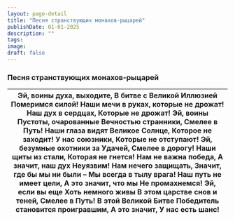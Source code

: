 ```yaml
---
layout: page-detail
title: "Песня странствующих монахов-рыцарей"
publishDate: 01-01-2025
description: ""
tags:
image:
draft: false
---
```


### Песня странствующих монахов-рыцарей

| Эй, воины духа, выходите,  В битве с Великой Иллюзией  Померимся силой!  Наши мечи в руках,  которые не дрожат!  Наш дух в сердцах,  Которые не дрожат!  Эй, воины Пустоты, очарованные  Вечностью странники,  Смелее в Путь!  Наши глаза видят  Великое Солнце,  Которое не заходит!  У нас союзники,  Которые не отступают!  Эй, безумные охотники за Удачей,  Смелее в дорогу!  Наши щиты из стали,  Которая не гнется!  Нам не важна победа,  А значит, наш дух  Неуязвим!  Нам нечего защищать,  Значит, где бы мы ни были –  Мы всегда в тылу врага!  Наш путь не имеет цели,  А это значит, что мы  Не промахнемся!  Эй, если вы еще  Хоть немного живы  В этом царстве снов и теней,  Смелее в Путь!  В этой Великой Битве  Победитель становится проигравшим,  А это значит,  У нас есть шанс! |
| ------------------------------------------------------------------------------------------------------------------------------------------------------------------------------------------------------------------------------------------------------------------------------------------------------------------------------------------------------------------------------------------------------------------------------------------------------------------------------------------------------------------------------------------------------------------------------------------------------------------------------------------------------------------------------------------------------------------------------------------------------------------------------------------------------- |
  
  
